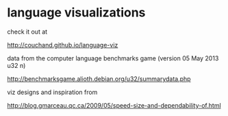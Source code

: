 language visualizations
=======================

check it out at

<http://couchand.github.io/language-viz>

data from the computer language benchmarks game (version 05 May 2013 u32 n)

<http://benchmarksgame.alioth.debian.org/u32/summarydata.php>

viz designs and inspiration from

<http://blog.gmarceau.qc.ca/2009/05/speed-size-and-dependability-of.html>
